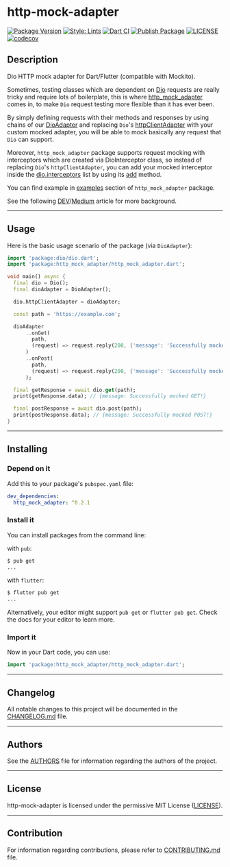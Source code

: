 # http-mock-adapter

[![Package Version](https://img.shields.io/pub/v/http_mock_adapter?color=teal)](https://github.com/lomsa-dev/http-mock-adapter "Published package version")
[![Style: Lints](https://img.shields.io/badge/style-lints-teal.svg)](https://github.com/dart-lang/lints "Package linter helper")
[![Dart CI](https://github.com/lomsa-dev/http-mock-adapter/workflows/Dart%20CI/badge.svg?branch=develop)](https://github.com/lomsa-dev/http-mock-adapter/actions?query=workflow%3A%22Dart+CI%22 "Dart CI workflow")
[![Publish Package](https://github.com/lomsa-dev/http-mock-adapter/workflows/Publish%20Package/badge.svg?branch=main)](https://github.com/lomsa-dev/http-mock-adapter/actions?query=workflow%3A%22Publish+Package%22 "Publish Package workflow")
[![LICENSE](https://img.shields.io/badge/License-MIT-red.svg)](https://github.com/lomsa-dev/http-mock-adapter#License "Project's LICENSE section")
[![codecov](https://codecov.io/gh/lomsa-dev/http-mock-adapter/branch/main/graph/badge.svg?token=7H1HPCGFJ6)](https://codecov.io/gh/lomsa-dev/http-mock-adapter)

## Description

Dio HTTP mock adapter for Dart/Flutter (compatible with Mockito).

Sometimes, testing classes which are dependent on [Dio](https://pub.dev/packages/dio) requests are really tricky and require lots of boilerplate, this is where [http_mock_adapter](https://pub.dev/packages/http_mock_adapter) comes in, to make `Dio` request testing more flexible than it has ever been.

By simply defining requests with their methods and responses by using chains of our [DioAdapter](https://pub.dev/documentation/http_mock_adapter/latest/http_mock_adapter/DioAdapter-class.html) and replacing `Dio`'s [httpClientAdapter](https://pub.dev/documentation/dio/latest/dio/HttpClientAdapter-class.html) with your custom mocked adapter, you will be able to mock basically any request that `Dio` can support.

Moreover, `http_mock_adapter` package supports request mocking with interceptors which are created via DioInterceptor class, so instead of replacing `Dio`'s `httpClientAdapter`, you can add your mocked interceptor inside the [dio.interceptors](https://pub.dev/documentation/dio/latest/dio/Interceptors-class.html) list by using its [add](https://api.dart.dev/dev/2.12.0-29.0.dev/dart-collection/ListMixin/add.html) method.

You can find example in [examples](https://pub.dev/packages/http_mock_adapter/example) section of `http_mock_adapter` package.

See the following [DEV](https://dev.to/lomsa/simulating-http-request-response-workflow-for-effective-testing-in-dart-flutter-via-http-mock-adapter-5eii)/[Medium](https://lomsa.medium.com/simulating-http-request-response-workflow-for-effective-testing-in-dart-flutter-via-7d53ddb724d6) article for more background.

---

## Usage

Here is the basic usage scenario of the package (via `DioAdapter`):

```dart
import 'package:dio/dio.dart';
import 'package:http_mock_adapter/http_mock_adapter.dart';

void main() async {
  final dio = Dio();
  final dioAdapter = DioAdapter();

  dio.httpClientAdapter = dioAdapter;

  const path = 'https://example.com';

  dioAdapter
      ..onGet(
        path,
        (request) => request.reply(200, {'message': 'Successfully mocked GET!'}),
      )
      ..onPost(
        path,
        (request) => request.reply(200, {'message': 'Successfully mocked POST!'}),
      );

  final getResponse = await dio.get(path);
  print(getResponse.data); // {message: Successfully mocked GET!}

  final postResponse = await dio.post(path);
  print(postResponse.data); // {message: Successfully mocked POST!}
}
```

---

## Installing

### Depend on it

Add this to your package's `pubspec.yaml` file:

```yaml
dev_dependencies:
  http_mock_adapter: ^0.2.1
```

### Install it

You can install packages from the command line:

with `pub`:

```sh
$ pub get
...
```

with `flutter`:

```sh
$ flutter pub get
...
```

Alternatively, your editor might support `pub get` or `flutter pub get`. Check the docs for your editor to learn more.

### Import it

Now in your Dart code, you can use:

```dart
import 'package:http_mock_adapter/http_mock_adapter.dart';
```

---

## Changelog

All notable changes to this project will be documented in the [CHANGELOG.md](https://github.com/lomsa-dev/http-mock-adapter/blob/main/CHANGELOG.md "Project's CHANGELOG.md file") file.

---

## Authors

See the [AUTHORS](https://github.com/lomsa-dev/http-mock-adapter/blob/main/AUTHORS "Project's AUTHORS file") file for information regarding the authors of the project.

---

## License

http-mock-adapter is licensed under the permissive MIT License ([LICENSE](https://github.com/lomsa-dev/http-mock-adapter/blob/main/LICENSE "Copy of the MIT license")).

---

## Contribution

For information regarding contributions, please refer to [CONTRIBUTING.md](https://github.com/lomsa-dev/http-mock-adapter/blob/main/CONTRIBUTING.md "Project's CONTRIBUTING.md file") file.
